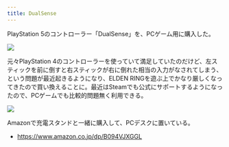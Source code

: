 ```yaml
---
title: DualSense
---
```


PlayStation 5のコントローラー「DualSense」を、PCゲーム用に購入した。

![](https://i.imgur.com/rBFCnASh.jpg)

元々PlayStation 4のコントローラーを使っていて満足していたのだけど、左スティックを前に倒すと右スティックが右に倒れた相当の入力がなされてしまう、という問題が最近起きるようになり、ELDEN RINGを遊ぶ上でかなり厳しくなってきたので買い換えることに。最近はSteamでも公式にサポートするようになったので、PCゲームでも比較的問題無く利用できる。

![](https://i.imgur.com/eAmc50Gh.jpg)

Amazonで充電スタンドと一緒に購入して、PCデスクに置いている。

- <https://www.amazon.co.jp/dp/B094VJXGGL>
